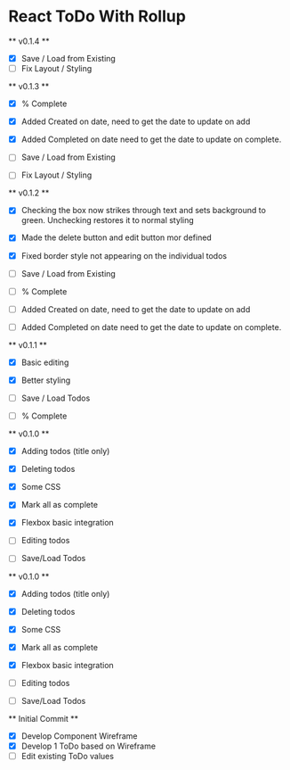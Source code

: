 # React ToDo With Rollup
** v0.1.4 **
- [x] Save / Load from Existing
- [ ] Fix Layout / Styling

** v0.1.3 **
- [x] % Complete
- [x] Added Created on date, need to get the date to update on add
- [x] Added Completed on date need to get the date to update on complete.

- [ ] Save / Load from Existing
- [ ] Fix Layout / Styling

** v0.1.2 **
- [x] Checking the box now strikes through text and sets background to green. Unchecking restores it to normal styling
- [x] Made the delete button and edit button mor defined
- [x] Fixed border style not appearing on the individual todos

- [ ] Save / Load from Existing
- [ ] % Complete
- [ ] Added Created on date, need to get the date to update on add
- [ ] Added Completed on date need to get the date to update on complete.

** v0.1.1 **
- [x] Basic editing
- [x] Better styling

- [ ] Save / Load Todos
- [ ] % Complete


** v0.1.0 **

- [x] Adding todos (title only)
- [x] Deleting todos
- [x] Some CSS
- [x] Mark all as complete
- [x] Flexbox basic integration

- [ ] Editing todos
- [ ] Save/Load Todos


** v0.1.0 **

- [x] Adding todos (title only)
- [x] Deleting todos
- [x] Some CSS
- [x] Mark all as complete
- [x] Flexbox basic integration

- [ ] Editing todos
- [ ] Save/Load Todos


** Initial Commit **

- [x] Develop Component Wireframe
- [x] Develop 1 ToDo based on Wireframe
- [ ] Edit existing ToDo values
